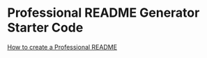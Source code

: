 # Professional README Generator Starter Code

[How to create a Professional README](https://coding-boot-camp.github.io/full-stack/github/professional-readme-guide)


######